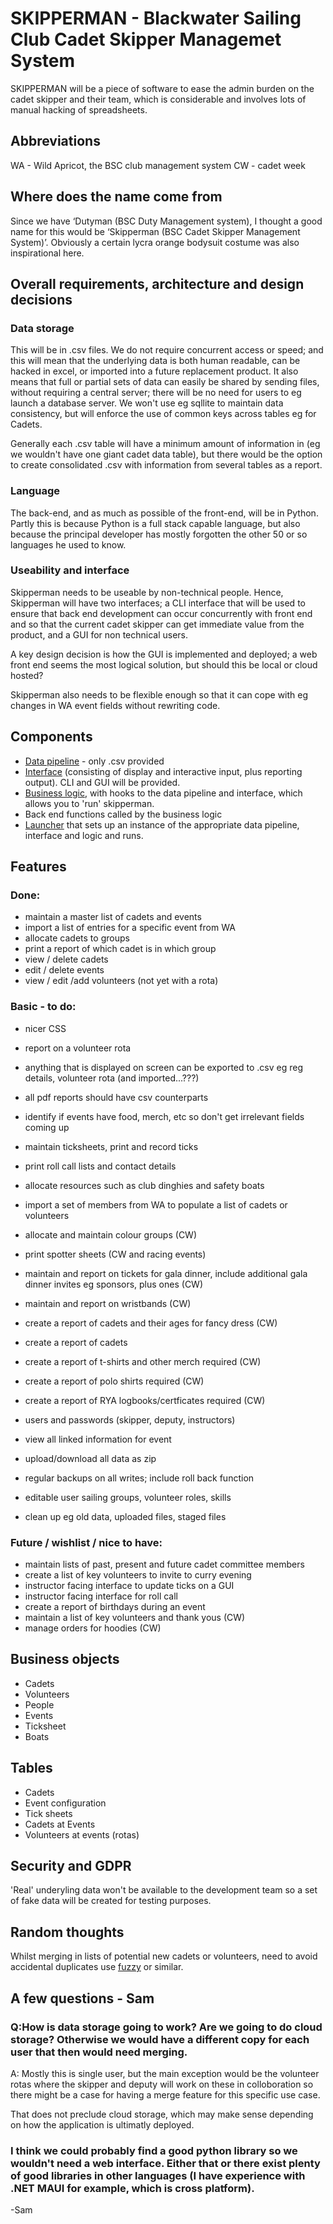 # SKIPPERMAN - Blackwater Sailing Club Cadet Skipper Managemet System


SKIPPERMAN will be a piece of software to ease the admin burden on the cadet skipper and their team, which is considerable and involves lots of manual hacking of spreadsheets. 



## Abbreviations

WA - Wild Apricot, the BSC club management system
CW - cadet week

## Where does the name come from

Since we have ‘Dutyman (BSC Duty Management system), I thought a good name for this would be ‘Skipperman (BSC Cadet Skipper Management System)’. Obviously a certain lycra orange bodysuit costume was also inspirational here.

## Overall requirements, architecture and design decisions


### Data storage
 This will be in .csv files. We do not require concurrent access or speed; and this will mean that the underlying data is both human readable, can be hacked in excel, or imported into a future replacement product. It also means that full or partial sets of data can easily be shared by sending files, without requiring a central server; there will be no need for users to eg launch a database server. We won't use eg sqllite to maintain data consistency, but will enforce the use of common keys across tables eg for Cadets.

Generally each .csv table will have a minimum amount of information in (eg we wouldn't have one giant cadet data table), but there would be the option to create consolidated .csv with information from several tables as a report.

### Language
The back-end, and as much as possible of the front-end, will be in Python. Partly this is because Python is a full stack capable language, but also because the principal developer has mostly forgotten the other 50 or so languages he used to know.

### Useability and interface

Skipperman needs to be useable by non-technical people. Hence, Skipperman will have two interfaces; a CLI interface that will be used to ensure that back end development can occur concurrently with front end and so that the current cadet skipper can get immediate value from the product, and a GUI for non technical users. 

A key design decision is how the GUI is implemented and deployed; a web front end seems the most logical solution, but should this be local or cloud hosted?

Skipperman also needs to be flexible enough so that it can cope with eg changes in WA event fields without rewriting code.


## Components

- [Data pipeline](https://github.com/robcarver17/skipperman/tree/main/data_access/) - only .csv provided
- [Interface](https://github.com/robcarver17/skipperman/tree/main/interface/) (consisting of display and interactive input, plus reporting output). CLI and GUI will be provided.
- [Business logic](https://github.com/robcarver17/skipperman/tree/main/logic/), with hooks to the data pipeline and interface, which allows you to 'run' skipperman.
- Back end functions called by the business logic
- [Launcher](https://github.com/robcarver17/skipperman/tree/main/launcher/) that sets up an instance of the appropriate data pipeline, interface and logic and runs.


## Features

### Done:

- maintain a master list of cadets and events
- import a list of entries for a specific event from WA
- allocate cadets to groups 
- print a report of which cadet is in which group
- view / delete cadets
- edit / delete events
- view / edit /add volunteers (not yet with a rota)


### Basic - to do:

- nicer CSS
- report on a volunteer rota

- anything that is displayed on screen can be exported to .csv eg reg details, volunteer rota (and imported...???)
- all pdf reports should have csv counterparts
- identify if events have food, merch, etc so don't get irrelevant fields coming up
- maintain ticksheets, print and record ticks
- print roll call lists and contact details
- allocate resources such as club dinghies and safety boats
- import a set of members from WA to populate a list of cadets or volunteers
- allocate and maintain colour groups (CW)
- print spotter sheets (CW and racing events)
- maintain and report on tickets for gala dinner, include additional gala dinner invites eg sponsors, plus ones (CW)
- maintain and report on wristbands (CW)
- create a report of cadets and their ages for fancy dress (CW)
- create a report of cadets 
- create a report of t-shirts and other merch required (CW)
- create a report of polo shirts required (CW)
- create a report of RYA logbooks/certficates required (CW)
- users and passwords (skipper, deputy, instructors)
- view all linked information for event
- upload/download all data as zip
- regular backups on all writes; include roll back function
- editable user sailing groups, volunteer roles, skills
- clean up eg old data, uploaded files, staged files

### Future / wishlist / nice to have:

- maintain lists of past, present and future cadet committee members
- create a list of key volunteers to invite to curry evening
- instructor facing interface to update ticks on a GUI
- instructor facing interface for roll call
- create a report of birthdays during an event
- maintain a list of key volunteers and thank yous (CW)
- manage orders for hoodies (CW)


## Business objects

- Cadets
- Volunteers
- People
- Events
- Ticksheet
- Boats


## Tables

- Cadets
- Event configuration
- Tick sheets
- Cadets at Events
- Volunteers at events (rotas)


## Security and GDPR

'Real' underyling data won't be available to the development team so a set of fake data will be created for testing purposes.

## Random thoughts


Whilst merging in lists of potential new cadets or volunteers, need to avoid accidental duplicates use [fuzzy](https://github.com/seatgeek/thefuzz) or similar.

## A few questions - Sam
### Q:How is data storage going to work? Are we going to do cloud storage? Otherwise we would have a different copy for each user that then would need merging.

A: Mostly this is single user, but the main exception would be the volunteer rotas where the skipper and deputy will work on these in colloboration so there might be a case for having a merge feature for this specific use case.

That does not preclude cloud storage, which may make sense depending on how the application is ultimatly deployed.

### I think we could probably find a good python library so we wouldn't need a web interface. Either that or there exist plenty of good libraries in other languages (I have experience with .NET MAUI for example, which is cross platform).

-Sam

